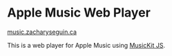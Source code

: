 # Apple Music Web Player

[music.zacharyseguin.ca](https://music.zacharyseguin.ca)

This is a web player for Apple Music using [MusicKit JS](https://developer.apple.com/documentation/musickitjs).
